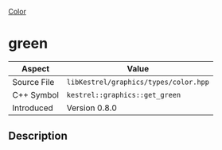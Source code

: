 [Color](index.md)
# green
| Aspect | Value |
| --- | --- |
| Source File | `libKestrel/graphics/types/color.hpp` |
| C++ Symbol | `kestrel::graphics::get_green` |
| Introduced | Version 0.8.0 |
## Description
